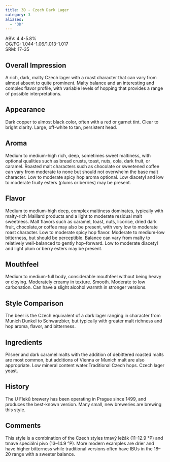 ```yaml
---
title: 3D - Czech Dark Lager
category: 3
aliases: 
  - "3D"
---
```


ABV: 4.4-5.8%  
OG/FG: 1.044-1.06/1.013-1.017  
SRM: 17-35  

## Overall Impression
A rich, dark, malty Czech lager with a roast character that can vary from almost absent to quite prominent. Malty balance and an interesting and complex flavor profile, with variable levels of hopping that provides a range of possible interpretations.

## Appearance
Dark copper to almost black color, often with a red or garnet tint. Clear to bright clarity. Large, off-white to tan, persistent head.

## Aroma
Medium to medium-high rich, deep, sometimes sweet maltiness, with optional qualities such as bread crusts, toast, nuts, cola, dark fruit, or caramel. Roasted malt characters such as chocolate or sweetened coffee can vary from moderate to none but should not overwhelm the base malt character. Low to moderate spicy hop aroma optional. Low diacetyl and low to moderate fruity esters (plums or berries) may be present.

## Flavor
Medium to medium-high deep, complex maltiness dominates, typically with malty-rich Maillard products and a light to moderate residual malt sweetness. Malt flavors such as caramel, toast, nuts, licorice, dried dark fruit, chocolate,or coffee may also be present, with very low to moderate roast character. Low to moderate spicy hop flavor. Moderate to medium-low bitterness, but should be perceptible. Balance can vary from malty to relatively well-balanced to gently hop-forward. Low to moderate diacetyl and light plum or berry esters may be present.

## Mouthfeel
Medium to medium-full body, considerable mouthfeel without being heavy or cloying. Moderately creamy in texture. Smooth. Moderate to low carbonation. Can have a slight alcohol warmth in stronger versions.

## Style Comparison
The beer is the Czech equivalent of a dark lager ranging in character from Munich Dunkel to Schwarzbier, but typically with greater malt richness and hop aroma, flavor, and bitterness.

## Ingredients
Pilsner and dark caramel malts with the addition of debittered roasted malts are most common, but additions of Vienna or Munich malt are also appropriate. Low mineral content water.Traditional Czech hops. Czech lager yeast.

## History
The U Fleků brewery has been operating in Prague since 1499, and produces the best-known version. Many small, new breweries are brewing this style.

## Comments
This style is a combination of the Czech styles tmavý ležák (11–12.9 °P) and tmavé speciální pivo (13–14.9 °P). More modern examples are drier and have higher bitterness while traditional versions often have IBUs in the 18–20 range with a sweeter balance.